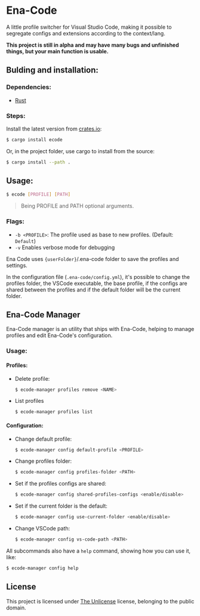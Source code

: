 # Ena-Code

A little profile switcher for Visual Studio Code, making it possible to segregate configs and extensions according to the context/lang.

**This project is still in alpha and may have many bugs and unfinished things, but your main function is usable.**

## Bulding and installation:

### Dependencies:
- [Rust](https://www.rust-lang.org/)

### Steps:
Install the latest version from [crates.io](https://crates.io/crates/ecode):
```sh
$ cargo install ecode
```

Or, in the project folder, use cargo to install from the source:
```sh
$ cargo install --path .
```

## Usage:
```sh
$ ecode [PROFILE] [PATH]
```
> Being PROFILE and PATH optional arguments.

### Flags:
- `-b <PROFILE>`:
    The profile used as base to new profiles. (Default: `Default`)
- `-v`
    Enables verbose mode for debugging

Ena Code uses `{userFolder}`/.ena-code folder to save the profiles and settings.

In the configuration file (`.ena-code/config.yml`), it's possible to change the profiles folder, the VSCode executable, the base profile, if the configs are shared between the profiles and if the default folder will be the current folder.

## Ena-Code Manager
Ena-Code manager is an utility that ships with Ena-Code, helping to manage profiles and edit Ena-Code's configuration.

### Usage:

#### Profiles:
- Delete profile:
    ```sh
    $ ecode-manager profiles remove <NAME>
    ```
- List profiles
    ```sh
    $ ecode-manager profiles list
    ```

#### Configuration:
- Change default profile:
    ```sh
    $ ecode-manager config default-profile <PROFILE>
    ```
- Change profiles folder:
    ```sh
    $ ecode-manager config profiles-folder <PATH>
    ```
- Set if the profiles configs are shared:
    ```sh
    $ ecode-manager config shared-profiles-configs <enable/disable>
    ```
- Set if the current folder is the default:
    ```sh
    $ ecode-manager config use-current-folder <enable/disable>
    ```
- Change VSCode path:
    ```sh
    $ ecode-manager config vs-code-path <PATH>
    ```

All subcommands also have a `help` command, showing how you can use it, like:
```sh
$ ecode-manager config help
```

## License
This project is licensed under [The Unlicense](https://unlicense.org/) license, belonging to the public domain.
